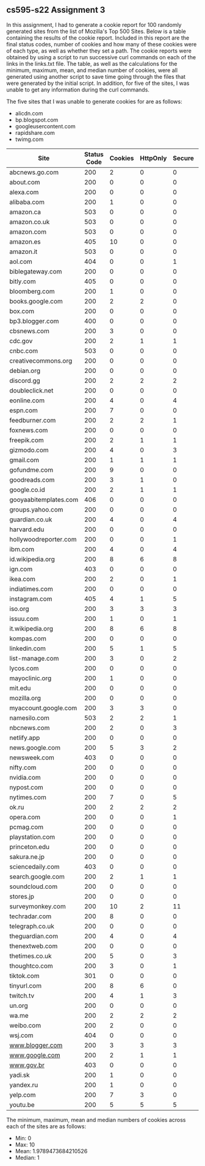 ## cs595-s22 Assignment 3

In this assignment, I had to generate a cookie report for 100 randomly generated sites from the list of Mozilla's Top 500 Sites. Below is a table containing the results of the cookie report. Included in this report are the final status codes, number of cookies and how many of these cookies were of each type, as well as whether they set a path. The cookie reports were obtained by using a script to run successive curl commands on each of the links in the links.txt file. The table, as well as the calculations for the minimum, maximum, mean, and median number of cookies, were all generated using another script to save time going through the files that were generated by the initial script. In addition, for five of the sites, I was unable to get any information during the curl commands.

The five sites that I was unable to generate cookies for are as follows:
* alicdn.com
* bp.blogspot.com
* googleusercontent.com
* rapidshare.com
* twimg.com

|Site|Status Code|Cookies|HttpOnly|Secure|SameSite|Strict|Lax|None|Path=/|Path=/[other]|
|----|-----------|-------|--------|------|--------|------|---|----|------|-------------|
|abcnews.go.com|200|2|0|0|0|0|0|0|2|0|
|about.com|200|0|0|0|0|0|0|0|0|0|
|alexa.com|200|0|0|0|0|0|0|0|0|0|
|alibaba.com|200|1|0|0|0|0|0|0|1|0|
|amazon.ca|503|0|0|0|0|0|0|0|0|0|
|amazon.co.uk|503|0|0|0|0|0|0|0|0|0|
|amazon.com|503|0|0|0|0|0|0|0|0|0|
|amazon.es|405|10|0|0|0|0|0|0|10|0|
|amazon.it|503|0|0|0|0|0|0|0|0|0|
|aol.com|404|0|0|1|0|0|0|0|0|0|
|biblegateway.com|200|0|0|0|0|0|0|0|0|0|
|bitly.com|405|0|0|0|0|0|0|0|0|0|
|bloomberg.com|200|1|0|0|0|0|0|0|1|0|
|books.google.com|200|2|2|0|0|0|0|0|2|0|
|box.com|200|0|0|0|0|0|0|0|0|0|
|bp3.blogger.com|400|0|0|0|0|0|0|0|0|0|
|cbsnews.com|200|3|0|0|0|0|0|0|3|0|
|cdc.gov|200|2|1|1|0|0|0|0|2|0|
|cnbc.com|503|0|0|0|0|0|0|0|0|0|
|creativecommons.org|200|0|0|0|0|0|0|0|0|0|
|debian.org|200|0|0|0|0|0|0|0|0|0|
|discord.gg|200|2|2|2|2|0|2|0|2|0|
|doubleclick.net|200|0|0|0|0|0|0|0|0|0|
|eonline.com|200|4|0|4|4|4|0|0|4|0|
|espn.com|200|7|0|0|0|0|0|0|7|0|
|feedburner.com|200|2|2|1|0|0|0|0|2|0|
|foxnews.com|200|0|0|0|0|0|0|0|0|0|
|freepik.com|200|2|1|1|1|1|0|0|1|0|
|gizmodo.com|200|4|0|3|2|0|0|2|4|0|
|gmail.com|200|1|1|1|0|0|0|0|1|0|
|gofundme.com|200|9|0|0|0|0|0|0|9|0|
|goodreads.com|200|3|1|0|0|0|0|0|3|0|
|google.co.id|200|2|1|1|0|0|0|0|2|0|
|gooyaabitemplates.com|406|0|0|0|0|0|0|0|0|0|
|groups.yahoo.com|200|0|0|0|0|0|0|0|0|0|
|guardian.co.uk|200|4|0|4|0|0|0|0|4|0|
|harvard.edu|200|0|0|0|0|0|0|0|0|0|
|hollywoodreporter.com|200|0|0|1|0|0|0|0|0|0|
|ibm.com|200|4|0|4|0|0|0|0|4|0|
|id.wikipedia.org|200|8|6|8|0|0|0|0|8|0|
|ign.com|403|0|0|0|0|0|0|0|0|0|
|ikea.com|200|2|0|1|0|0|0|0|2|0|
|indiatimes.com|200|0|0|0|0|0|0|0|0|0|
|instagram.com|405|4|1|5|0|0|0|0|4|0|
|iso.org|200|3|3|3|0|0|0|0|3|0|
|issuu.com|200|1|0|1|1|0|0|1|1|0|
|it.wikipedia.org|200|8|6|8|0|0|0|0|8|0|
|kompas.com|200|0|0|0|0|0|0|0|0|0|
|linkedin.com|200|5|1|5|5|0|0|5|5|0|
|list-manage.com|200|3|0|2|2|0|0|2|3|0|
|lycos.com|200|0|0|0|0|0|0|0|0|0|
|mayoclinic.org|200|1|0|0|0|0|0|0|1|0|
|mit.edu|200|0|0|0|0|0|0|0|0|0|
|mozilla.org|200|0|0|0|0|0|0|0|0|0|
|myaccount.google.com|200|3|3|0|0|0|0|0|3|0|
|namesilo.com|503|2|2|1|2|0|0|2|2|0|
|nbcnews.com|200|2|0|3|2|0|0|2|2|0|
|netlify.app|200|0|0|0|0|0|0|0|0|0|
|news.google.com|200|5|3|2|0|0|0|0|5|0|
|newsweek.com|403|0|0|0|0|0|0|0|0|0|
|nifty.com|200|0|0|0|0|0|0|0|0|0|
|nvidia.com|200|0|0|0|0|0|0|0|0|0|
|nypost.com|200|0|0|0|0|0|0|0|0|0|
|nytimes.com|200|7|0|5|3|0|1|2|7|0|
|ok.ru|200|2|2|2|0|0|0|0|2|0|
|opera.com|200|0|0|1|0|0|0|0|0|0|
|pcmag.com|200|0|0|0|0|0|0|0|0|0|
|playstation.com|200|0|0|0|0|0|0|0|0|0|
|princeton.edu|200|0|0|0|0|0|0|0|0|0|
|sakura.ne.jp|200|0|0|0|0|0|0|0|0|0|
|sciencedaily.com|403|0|0|0|0|0|0|0|0|0|
|search.google.com|200|2|1|1|0|0|0|0|2|0|
|soundcloud.com|200|0|0|0|0|0|0|0|0|0|
|stores.jp|200|0|0|0|0|0|0|0|0|0|
|surveymonkey.com|200|10|2|11|10|0|0|10|10|0|
|techradar.com|200|8|0|0|0|0|0|0|8|0|
|telegraph.co.uk|200|0|0|0|0|0|0|0|0|0|
|theguardian.com|200|4|0|4|0|0|0|0|4|0|
|thenextweb.com|200|0|0|0|0|0|0|0|0|0|
|thetimes.co.uk|200|5|0|3|0|0|0|0|5|0|
|thoughtco.com|200|3|0|1|0|0|0|0|3|0|
|tiktok.com|301|0|0|0|0|0|0|0|0|0|
|tinyurl.com|200|8|6|0|8|0|8|0|8|0|
|twitch.tv|200|4|1|3|3|0|0|3|3|0|
|un.org|200|0|0|0|0|0|0|0|0|0|
|wa.me|200|2|2|2|0|0|0|0|2|0|
|weibo.com|200|2|0|0|0|0|0|0|2|0|
|wsj.com|404|0|0|0|0|0|0|0|0|0|
|www.blogger.com|200|3|3|3|0|0|0|0|3|0|
|www.google.com|200|2|1|1|0|0|0|0|2|0|
|www.gov.br|403|0|0|0|0|0|0|0|0|0|
|yadi.sk|200|1|0|0|0|0|0|0|2|0|
|yandex.ru|200|1|0|0|0|0|0|0|2|0|
|yelp.com|200|7|3|0|2|0|2|0|7|0|
|youtu.be|200|5|5|5|3|0|0|3|5|0|

The minimum, maximum, mean and median numbers of cookies across each of the sites are as follows: 
* Min: 0
* Max: 10
* Mean: 1.9789473684210526
* Median: 1
